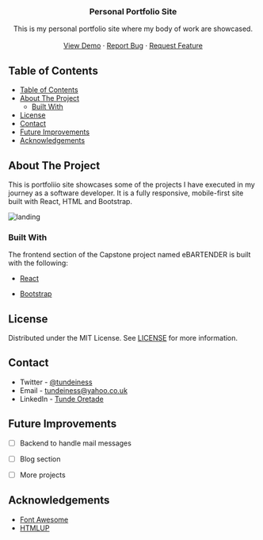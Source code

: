 <br />
  <h3 align="center">Personal Portfolio Site</h3>

  <p align="center">
    This is my personal portfolio site where my body of work are showcased.
    <br />
    <br />
    <a href="https://optimistic-yonath-833a41.netlify.app">View Demo</a>
    ·
    <a href="#">Report Bug</a>
    ·
    <a href="#">Request Feature</a>
  </p>


<!-- TABLE OF CONTENTS -->
## Table of Contents

- [Table of Contents](#table-of-contents)
- [About The Project](#about-the-project)
  - [Built With](#built-with)
- [License](#license)
- [Contact](#contact)
- [Future Improvements](#future-improvements)
- [Acknowledgements](#acknowledgements)



<!-- ABOUT THE PROJECT -->
## About The Project

This is portfoliio site showcases some of the projects I have executed in my journey as a
software developer. It is a fully responsive, mobile-first site built with
React, HTML and Bootstrap.

![landing](https://user-images.githubusercontent.com/25479050/86650012-361f0600-bfda-11ea-9512-4784dfbe1e51.png)

### Built With

The frontend section of the Capstone project named eBARTENDER is built with the following:

- [React](https://reactjs.org/)

- [Bootstrap](bootstrap.com/docs/4.0/)


<!-- LICENSE -->
## License

Distributed under the MIT License. See
[LICENSE](https://opensource.org/licenses/MIT) for more information.

<!-- CONTACT -->
## Contact

- Twitter - [@tundeiness](https://twitter.com/tundeiness)
- Email - [tundeiness@yahoo.co.uk](tundeines@yahoo.co.uk)
- LinkedIn - [Tunde Oretade](https://www.linkedin.com/in/tunde-oretade/)

<!-- Project Link: [https://github.com/your_username/repo_name](https://github.com/your_username/repo_name) -->

## Future Improvements

* [ ] Backend to handle mail messages
* [ ] Blog section
* [ ] More projects


## Acknowledgements

- [Font Awesome](https://fontawesome.com)
- [HTMLUP](https://html5up.net/strata)
